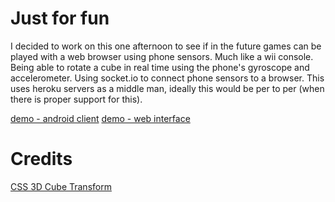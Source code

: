 # Just for fun

I decided to work on this one afternoon to see if in the future games can be played with a web browser using phone sensors. Much like a wii console. Being able to rotate a cube in real time using the phone's gyroscope and accelerometer. Using socket.io to connect phone sensors to a browser. This uses heroku servers as a middle man, ideally this would be per to per (when there is proper support for this). 

[demo - android client](http://)
[demo - web interface](http://boiling-sands-2684.herokuapp.com:80)

# Credits

[CSS 3D Cube Transform](http://desandro.github.io/3dtransforms/docs/cube.html)